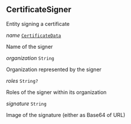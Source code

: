 

## CertificateSigner  


Entity signing a certificate

  
<article>

*name* [`CertificateData`](#certificatedata) 

Name of the signer

</article>
<article>

*organization* `String` 

Organization represented by the signer

</article>
<article>

*roles* `String?` 

Roles of the signer within its organization

</article>
<article>

*signature* `String` 

Image of the signature (either as Base64 of URL)

</article>

